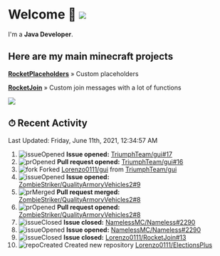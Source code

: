 # Welcome 👋 ![](https://hit.yhype.me/github/profile?user_id=69311874)

I'm a **Java Developer**.

## Here are my main minecraft projects

**[RocketPlaceholders](https://github.com/Lorenzo0111/RocketPlaceholders)** » Custom placeholders

**[RocketJoin](https://github.com/Lorenzo0111/RocketJoin)** » Custom join messages with a lot of functions

[![](https://github-readme-stats.vercel.app/api?username=Lorenzo0111&show_icons=true&count_private=true)](https://github.com/Lorenzo0111)

## ⏱ Recent Activity

<!--RECENT_ACTIVITY:last_update-->
Last Updated: Friday, June 11th, 2021, 12:34:57 AM
<!--RECENT_ACTIVITY:last_update_end-->

<!--RECENT_ACTIVITY:start-->
1. ![issueOpened] **Issue opened:** [TriumphTeam/gui#17](https://github.com/TriumphTeam/gui/issues/17)
2. ![prOpened] **Pull request opened:** [TriumphTeam/gui#16](https://github.com/TriumphTeam/gui/pull/16)
3. ![fork] Forked [Lorenzo0111/gui](https://github.com/Lorenzo0111/gui) from [TriumphTeam/gui](https://github.com/TriumphTeam/gui)
4. ![issueOpened] **Issue opened:** [ZombieStriker/QualityArmoryVehicles2#9](https://github.com/ZombieStriker/QualityArmoryVehicles2/issues/9)
5. ![prMerged] **Pull request merged:** [ZombieStriker/QualityArmoryVehicles2#8](https://github.com/ZombieStriker/QualityArmoryVehicles2/pull/8)
6. ![prOpened] **Pull request opened:** [ZombieStriker/QualityArmoryVehicles2#8](https://github.com/ZombieStriker/QualityArmoryVehicles2/pull/8)
7. ![issueClosed] **Issue closed:** [NamelessMC/Nameless#2290](https://github.com/NamelessMC/Nameless/issues/2290)
8. ![issueOpened] **Issue opened:** [NamelessMC/Nameless#2290](https://github.com/NamelessMC/Nameless/issues/2290)
9. ![issueClosed] **Issue closed:** [Lorenzo0111/RocketJoin#13](https://github.com/Lorenzo0111/RocketJoin/issues/13)
10. ![repoCreated] Created new repository [Lorenzo0111/ElectionsPlus](https://github.com/Lorenzo0111/ElectionsPlus)
<!--RECENT_ACTIVITY:end-->

[issueOpened]: https://cdn.jsdelivr.net/gh/Readme-Workflows/Readme-Icons@main/icons/octicons/IssueOpenedOld.svg
[issueClosed]: https://cdn.jsdelivr.net/gh/Readme-Workflows/Readme-Icons@main/icons/octicons/IssueClosedOld.svg

[prOpened]: https://cdn.jsdelivr.net/gh/Readme-Workflows/Readme-Icons@main/icons/octicons/PullRequestOpened.svg
[prClosed]: https://cdn.jsdelivr.net/gh/Readme-Workflows/Readme-Icons@main/icons/octicons/PullRequestClosed.svg
[prMerged]: https://cdn.jsdelivr.net/gh/Readme-Workflows/Readme-Icons@main/icons/octicons/PullRequestMerged.svg

[comment]: https://cdn.jsdelivr.net/gh/Readme-Workflows/Readme-Icons@main/icons/octicons/Comment.svg

[changesRequested]: https://cdn.jsdelivr.net/gh/Readme-Workflows/Readme-Icons@main/icons/octicons/RequestedChanges.svg
[approved]: https://cdn.jsdelivr.net/gh/Readme-Workflows/Readme-Icons@main/icons/octicons/ApprovedChanges.svg

[repoCreated]: https://cdn.jsdelivr.net/gh/Readme-Workflows/Readme-Icons@main/icons/octicons/Repository.svg
[release]: https://cdn.jsdelivr.net/gh/Readme-Workflows/Readme-Icons@main/icons/octicons/Release.svg
[star]: https://cdn.jsdelivr.net/gh/Readme-Workflows/Readme-Icons@main/icons/octicons/StarredRepository.svg
[wiki]: https://cdn.jsdelivr.net/gh/Readme-Workflows/Readme-Icons@main/icons/octicons/Wiki.svg
[fork]: https://cdn.jsdelivr.net/gh/Readme-Workflows/Readme-Icons@main/icons/octicons/ForkedRepository.svg
[people]: https://cdn.jsdelivr.net/gh/Readme-Workflows/Readme-Icons@main/icons/octicons/People.svg
